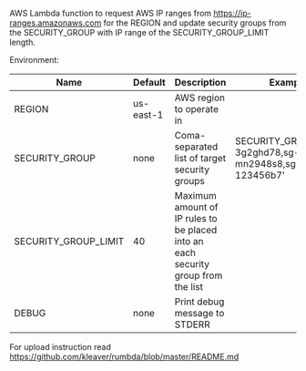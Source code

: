 AWS Lambda function to request AWS IP ranges from https://ip-ranges.amazonaws.com
for the REGION and update security groups from the SECURITY_GROUP
with IP range of the SECURITY_GROUP_LIMIT length.

Environment:

Name | Default | Description | Example
--- | --- | --- | --- |
REGION | us-east-1 | AWS region to operate in |
SECURITY_GROUP | none | Coma-separated list of target security groups | SECURITY_GROUP='sg-3g2ghd78,sg-mn2948s8,sg-123456b7'
SECURITY_GROUP_LIMIT  | 40 | Maximum amount of IP rules to be placed into an each security group from the list
DEBUG | none | Print debug message to STDERR

For upload instruction read https://github.com/kleaver/rumbda/blob/master/README.md

